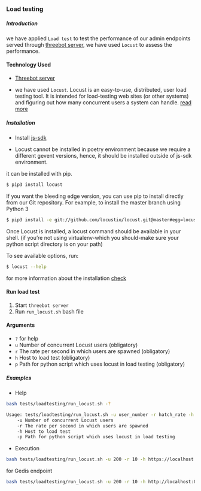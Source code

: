 ### Load testing

##### Introduction
we have applied `Load test` to test the performance of our admin endpoints served through [threebot server](https://github.com/threefoldtech/js-sdk), we have used `Locust` to  assess the performance.

#### Technology Used
- [Threebot server](https://github.com/threefoldtech/js-sdk)


- we have used `Locust`.
Locust is an easy-to-use, distributed, user load testing tool. It is intended for load-testing web sites (or other systems) and figuring out how many concurrent users a system can handle. [read more](https://docs.locust.io/en/stable/what-is-locust.html#features)

##### Installation
- Install [js-sdk](https://github.com/threefoldtech/js-sdk/blob/development/docs/wiki/quick_start.md) 

- Locust  cannot be installed in poetry environment because we require a different gevent versions, hence, it should be installed outside of js-sdk environment.

it can be installed with pip.
``` bash
$ pip3 install locust
```
If you want the bleeding edge version, you can use pip to install directly from our Git repository. For example, to install the master branch using Python 3
``` bash
$ pip3 install -e git://github.com/locustio/locust.git@master#egg=locust
```
Once Locust is installed, a locust command should be available in your shell. (if you’re not using virtualenv-which you should-make sure your python script directory is on your path)

To see available options, run:
```bash
$ locust --help
```
for more information about the installation [check](https://docs.locust.io/en/stable/installation.html)

#### Run load test
1. Start `threebot server`
2. Run `run_locust.sh` bash file

#### Arguments
- `?` for help
- `u` Number of concurrent Locust users (obligatory)
- `r` The rate per second in which users are spawned (obligatory)
- `h` Host to load test (obligatory)
- `p` Path for python script which uses locust in load testing (obligatory)
 

##### Examples
- Help
```bash
bash tests/loadtesting/run_locust.sh -?
```

```bash
Usage: tests/loadtesting/run_locust.sh -u user_number -r hatch_rate -h host -p path
	-u Number of concurrent Locust users
	-r The rate per second in which users are spawned
	-h Host to load test
	-p Path for python script which uses locust in load testing
```
- Execution
``` bash
bash tests/loadtesting/run_locust.sh -u 200 -r 10 -h https://localhost -p tests/loadtesting/admin.py
```
 for Gedis endpoint
 ``` bash
 bash tests/loadtesting/run_locust.sh -u 200 -r 10 -h http://localhost:8000 -p tests/loadtesting/admin_gedis.py
 ```